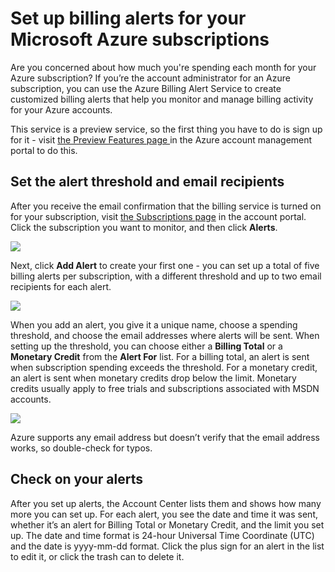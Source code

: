 <properties 
	pageTitle="Set up billing alerts for your Microsoft Azure subscriptions" 
	description="Describes how you can set up alerts on your Azure bill so you can avoid billing surprises." 
	services="" 
	documentationCenter="" 
	authors="mbaldwin" 
	manager="mbaldwin" 
	editor=""/>

<tags 
	ms.service="multiple" 
	ms.workload="multiple" 
	ms.tgt_pltfrm="" 
	ms.devlang="" 
	ms.topic="article" 
	ms.date="05/18/2014" 
	ms.author="cabailey"/>

# Set up billing alerts for your Microsoft Azure subscriptions

Are you concerned about how much you're spending each month for your Azure subscription? If you’re the account administrator for an Azure subscription, you can use the Azure Billing Alert Service to create customized billing alerts that help you monitor and manage billing activity for your Azure accounts.

This service is a preview service, so the first thing you have to do is sign up for it - visit <a href="https://account.windowsazure.com/PreviewFeatures">the Preview Features page </a> in the Azure account management portal to do this.

## Set the alert threshold and email recipients

After you receive the email confirmation that the billing service is turned on for your subscription, visit <a href="https://account.windowsazure.com/Subscriptions">the Subscriptions page</a> in the account portal. Click the subscription you want to monitor, and then click **Alerts**.

![][Image1]

Next, click **Add Alert** to create your first one - you can set up a total of five billing alerts per subscription, with a different threshold and up to two email recipients for each alert.

![][Image2]

When you add an alert, you give it a unique name, choose a spending threshold, and choose the email addresses where alerts will be sent. When setting up the threshold, you can choose either a **Billing Total** or a **Monetary Credit** from the **Alert For** list. For a billing total, an alert is sent when subscription spending exceeds the threshold. For a monetary credit, an alert is sent when monetary credits drop below the limit. Monetary credits usually apply to free trials and subscriptions associated with MSDN accounts.

![][Image3]

Azure supports any email address but doesn’t verify that the email address works, so double-check for typos.

## Check on your alerts

After you set up alerts, the Account Center lists them and shows how many more you can set up. For each alert, you see the date and time it was sent, whether it’s an alert for Billing Total or Monetary Credit, and the limit you set up. The date and time format is 24-hour Universal Time Coordinate (UTC) and the date is yyyy-mm-dd format. Click the plus sign for an alert in the list to edit it, or click the trash can to delete it.

[Image1]: ./media/azure-billing-set-up-alerts/billingalert1.png
[Image2]: ./media/azure-billing-set-up-alerts/billingalert2.png
[Image3]: ./media/azure-billing-set-up-alerts/billingalerts3.png
